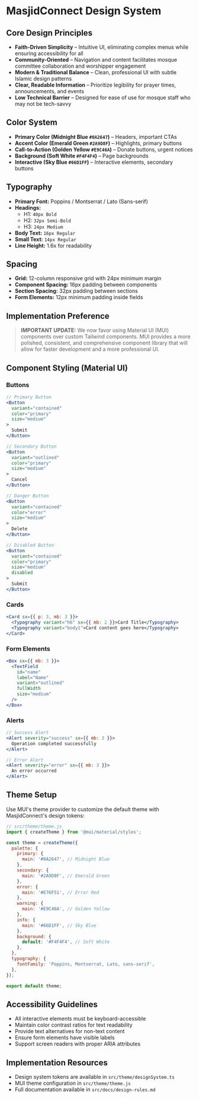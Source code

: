 # MasjidConnect Design System

## Core Design Principles
- **Faith-Driven Simplicity** – Intuitive UI, eliminating complex menus while ensuring accessibility for all
- **Community-Oriented** – Navigation and content facilitates mosque committee collaboration and worshipper engagement
- **Modern & Traditional Balance** – Clean, professional UI with subtle Islamic design patterns
- **Clear, Readable Information** – Prioritize legibility for prayer times, announcements, and events
- **Low Technical Barrier** – Designed for ease of use for mosque staff who may not be tech-savvy

## Color System
- **Primary Color (Midnight Blue `#0A2647`)** – Headers, important CTAs
- **Accent Color (Emerald Green `#2A9D8F`)** – Highlights, primary buttons
- **Call-to-Action (Golden Yellow `#E9C46A`)** – Donate buttons, urgent notices
- **Background (Soft White `#F4F4F4`)** – Page backgrounds
- **Interactive (Sky Blue `#66D1FF`)** – Interactive elements, secondary buttons

## Typography
- **Primary Font:** Poppins / Montserrat / Lato (Sans-serif)
- **Headings:**
  - H1: `40px Bold`
  - H2: `32px Semi-Bold`
  - H3: `24px Medium`
- **Body Text:** `16px Regular`
- **Small Text:** `14px Regular`
- **Line Height:** 1.6x for readability

## Spacing
- **Grid:** 12-column responsive grid with 24px minimum margin
- **Component Spacing:** 16px padding between components
- **Section Spacing:** 32px padding between sections
- **Form Elements:** 12px minimum padding inside fields

## Implementation Preference

> **IMPORTANT UPDATE:** We now favor using Material UI (MUI) components over custom Tailwind components. MUI provides a more polished, consistent, and comprehensive component library that will allow for faster development and a more professional UI.

## Component Styling (Material UI)

### Buttons
```jsx
// Primary Button
<Button 
  variant="contained" 
  color="primary"
  size="medium"
>
  Submit
</Button>

// Secondary Button
<Button 
  variant="outlined"
  color="primary"
  size="medium"
>
  Cancel
</Button>

// Danger Button
<Button 
  variant="contained" 
  color="error"
  size="medium"
>
  Delete
</Button>

// Disabled Button
<Button 
  variant="contained" 
  color="primary"
  size="medium"
  disabled
>
  Submit
</Button>
```

### Cards
```jsx
<Card sx={{ p: 3, mb: 3 }}>
  <Typography variant="h6" sx={{ mb: 2 }}>Card Title</Typography>
  <Typography variant="body1">Card content goes here</Typography>
</Card>
```

### Form Elements
```jsx
<Box sx={{ mb: 3 }}>
  <TextField
    id="name"
    label="Name"
    variant="outlined"
    fullWidth
    size="medium"
  />
</Box>
```

### Alerts
```jsx
// Success Alert
<Alert severity="success" sx={{ mb: 3 }}>
  Operation completed successfully
</Alert>

// Error Alert
<Alert severity="error" sx={{ mb: 3 }}>
  An error occurred
</Alert>
```

## Theme Setup
Use MUI's theme provider to customize the default theme with MasjidConnect's design tokens:

```jsx
// src/theme/theme.js
import { createTheme } from '@mui/material/styles';

const theme = createTheme({
  palette: {
    primary: {
      main: '#0A2647', // Midnight Blue
    },
    secondary: {
      main: '#2A9D8F', // Emerald Green
    },
    error: {
      main: '#E76F51', // Error Red
    },
    warning: {
      main: '#E9C46A', // Golden Yellow
    },
    info: {
      main: '#66D1FF', // Sky Blue
    },
    background: {
      default: '#F4F4F4', // Soft White
    },
  },
  typography: {
    fontFamily: 'Poppins, Montserrat, Lato, sans-serif',
  },
});

export default theme;
```

## Accessibility Guidelines
- All interactive elements must be keyboard-accessible
- Maintain color contrast ratios for text readability
- Provide text alternatives for non-text content
- Ensure form elements have visible labels
- Support screen readers with proper ARIA attributes

## Implementation Resources
- Design system tokens are available in `src/theme/designSystem.ts`
- MUI theme configuration in `src/theme/theme.js`
- Full documentation available in `src/docs/design-rules.md` 